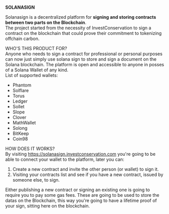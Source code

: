 **SOLANASIGN**

Solanasign is a decentralized platform for <b>signing and storing contracts between two parts on the Blockchain</b>.<br>
The project started from the necessity of InvestConservation to sign a contract on the blockchain that could prove their commitment to tokenizing offchain carbon.

WHO'S THIS PRODUCT FOR?<br>
Anyone who needs to sign a contract for professional or personal purposes can now just simply use solana sign to store and sign a document on the Solana blockchain. The platform is open and accessible to anyone in posses of a Solana Wallet of any kind.<br>
List of supported wallets:

<ul><li>Phantom</li>
<li>Solflare</li>
<li>Torus</li>
<li>Ledger</li>
<li>Sollet</li>
<li>Slope</li>
<li>Clover</li>
<li>MathWallet</li>
<li>Solong</li>
<li>BitKeep</li>
<li>Coin98</li>
</ul>

HOW DOES IT WORKS?<br>
By visiting <a>https://solanasign.investconservation.com</a> you're going to be able to connect your wallet to the platform, later you can:
<ol>
<li>Create a new contract and invite the other person (or wallet) to sign it.</li>
<li>Visiting your contracts list and see if you have a new contract, issued by someone else, to sign.</li>
</ol>

Either publishing a new contract or signing an existing one is going to require you to pay some gas fees. These are going to be used to store the datas on the Blockchain, this way you're going to have a lifetime proof of your sign, sitting here on the blockchain.